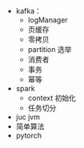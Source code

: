 - kafka：
	- logManager
	- 页缓存
	- 零拷贝
	- partition 选举
	- 消费者
	- 事务
	- 幂等
- spark
	- context 初始化
	- 任务切分
- juc jvm
- 简单算法
- pytorch